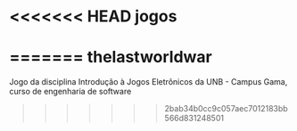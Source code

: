 <<<<<<< HEAD
jogos
=====
=======
thelastworldwar
===============

Jogo da disciplina Introdução à Jogos Eletrônicos da UNB - Campus Gama, curso de engenharia de software
>>>>>>> 2bab34b0cc9c057aec7012183bb566d831248501
